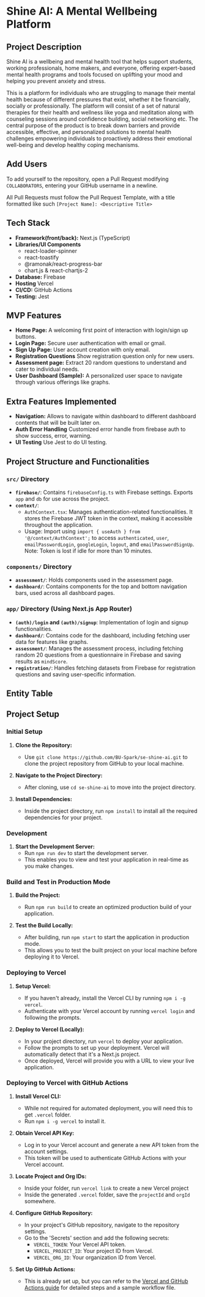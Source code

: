 # Shine AI: A Mental Wellbeing Platform

## Project Description

Shine AI is a wellbeing and mental health tool that helps support students, working professionals, home makers, and everyone, offering expert-based mental health programs and tools focused on uplifting your mood and helping you prevent anxiety and stress. 

This is a platform for individuals who are struggling to manage their mental health because of different pressures that exist, whether it be financially, socially or professionally. The platform will consist of a set of natural therapies for their health and wellness like yoga and meditation along with counseling sessions around confidence building, social networking etc. The central purpose of the product is to break down barriers and provide accessible, effective, and personalized solutions to mental health challenges empowering individuals to proactively address their emotional well-being and develop healthy coping mechanisms.

## Add Users

To add yourself to the repository, open a Pull Request modifying `COLLABORATORS`, entering your GitHub username in a newline.

All Pull Requests must follow the Pull Request Template, with a title formatted like such `[Project Name]: <Descriptive Title>`

## Tech Stack

- **Framework(front/back):** Next.js (TypeScript)
- **Libraries/UI Components**
    - react-loader-spinner
    - react-toastify
    - @ramonak/react-progress-bar
    - chart.js & react-chartjs-2
- **Database:** Firebase
- **Hosting** Vercel
- **CI/CD:** GitHub Actions
- **Testing:** Jest

## MVP Features

- **Home Page:** A welcoming first point of interaction with login/sign up buttons.
- **Login Page:** Secure user authentication with email or gmail.
- **Sign Up Page:** User account creation with only email.
- **Registration Questions** Show registration question only for new users.
- **Assessment page:**  Extract 20 random questions to understand and cater to individual needs.
- **User Dashboard (Sample):** A personalized user space to navigate through various offerings like graphs.

## Extra Features Implemented

- **Navigation:** Allows to navigate within dashboard to different dashboard contents that will be built later on.
- **Auth Error Handling** Customized error handle from firebase auth to show success, error, warning.
- **UI Testing** Use Jest to do UI testing.

## Project Structure and Functionalities

### `src/` Directory
- **`firebase/`**: Contains `firebaseConfig.ts` with Firebase settings. Exports `app` and `db` for use across the project.
- **`context/`**: 
  - `AuthContext.tsx`: Manages authentication-related functionalities. It stores the Firebase JWT token in the context, making it accessible throughout the application.
  - Usage: Import using `import { useAuth } from '@/context/AuthContext';` to access `authenticated`, `user`, `emailPasswordLogin`, `googleLogin`, `logout`, and `emailPasswordSignUp`. Note: Token is lost if idle for more than 10 minutes.

### `components/` Directory
- **`assessment/`**: Holds components used in the assessment page.
- **`dashboard/`**: Contains components for the top and bottom navigation bars, used across all dashboard pages.

### `app/` Directory (Using Next.js App Router)
- **`(auth)/login` and `(auth)/signup`**: Implementation of login and signup functionalities.
- **`dashboard/`**: Contains code for the dashboard, including fetching user data for features like graphs.
- **`assessment/`**: Manages the assessment process, including fetching random 20 questions from a questionnaire in Firebase and saving results as `mindScore`.
- **`registration/`**: Handles fetching datasets from Firebase for registration questions and saving user-specific information.

## Entity Table



## Project Setup

### Initial Setup

1. **Clone the Repository:**
   - Use `git clone https://github.com/BU-Spark/se-shine-ai.git` to clone the project repository from GitHub to your local machine.

2. **Navigate to the Project Directory:**
   - After cloning, use `cd se-shine-ai` to move into the project directory.

3. **Install Dependencies:**
   - Inside the project directory, run `npm install` to install all the required dependencies for your project.

### Development

1. **Start the Development Server:**
   - Run `npm run dev` to start the development server.
   - This enables you to view and test your application in real-time as you make changes.

### Build and Test in Production Mode

1. **Build the Project:**
   - Run `npm run build` to create an optimized production build of your application.

2. **Test the Build Locally:**
   - After building, run `npm start` to start the application in production mode.
   - This allows you to test the built project on your local machine before deploying it to Vercel.

### Deploying to Vercel

1. **Setup Vercel:**
   - If you haven't already, install the Vercel CLI by running `npm i -g vercel`.
   - Authenticate with your Vercel account by running `vercel login` and following the prompts.

2. **Deploy to Vercel (Locally):**
   - In your project directory, run `vercel` to deploy your application.
   - Follow the prompts to set up your deployment. Vercel will automatically detect that it's a Next.js project.
   - Once deployed, Vercel will provide you with a URL to view your live application.

### Deploying to Vercel with GitHub Actions

1. **Install Vercel CLI:**
   - While not required for automated deployment, you will need this to get `.vercel` folder.
   - Run `npm i -g vercel` to install it.

2. **Obtain Vercel API Key:**
   - Log in to your Vercel account and generate a new API token from the account settings.
   - This token will be used to authenticate GitHub Actions with your Vercel account.

3. **Locate Project and Org IDs:**
   - Inside your folder, run `vercel link` to create a new Vercel project
   - Inside the generated `.vercel` folder, save the `projectId` and `orgId` somewhere.

4. **Configure GitHub Repository:**
   - In your project's GitHub repository, navigate to the repository settings.
   - Go to the 'Secrets' section and add the following secrets:
     - `VERCEL_TOKEN`: Your Vercel API token.
     - `VERCEL_PROJECT_ID`: Your project ID from Vercel.
     - `VERCEL_ORG_ID`: Your organization ID from Vercel.

5. **Set Up GitHub Actions:**
   - This is already set up, but you can refer to the [Vercel and GitHub Actions guide](https://vercel.com/guides/how-can-i-use-github-actions-with-vercel) for detailed steps and a sample workflow file.